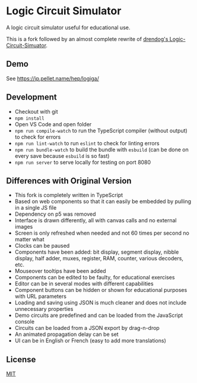 # Logic Circuit Simulator

A logic circuit simulator useful for educational use.

This is a fork followed by an almost complete rewrite of [drendog's Logic-Circuit-Simuator](https://github.com/drendog/Logic-Circuit-Simulator).


## Demo

See <https://jp.pellet.name/hep/logiga/>


## Development

 * Checkout with git
 * `npm install`
 * Open VS Code and open folder
 * `npm run compile-watch` to run the TypeScript compiler (without output) to check for errors
 * `npm run lint-watch` to run `eslint` to check for linting errors
 * `npm run bundle-watch` to build the bundle with `esbuild` (can be done on every save because `esbuild` is so fast)
 * `npm run server` to serve locally for testing on port 8080


## Differences with Original Version

 * This fork is completely written in TypeScript
 * Based on web components so that it can easily be embedded by pulling in a single JS file
 * Dependency on p5 was removed
 * Interface is drawn differently, all with canvas calls and no external images
 * Screen is only refreshed when needed and not 60 times per second no matter what
 * Clocks can be paused
 * Components have been added: bit display, segment display, nibble display, half adder, muxes, register, RAM, counter, various decoders, etc.
 * Mouseover tooltips have been added
 * Components can be edited to be faulty, for educational exercises
 * Editor can be in several modes with different capabilities
 * Component buttons can be hidden or shown for educational purposes with URL parameters
 * Loading and saving using JSON is much cleaner and does not include unnecessary properties
 * Demo circuits are predefined and can be loaded from the JavaScript console
 * Circuits can be loaded from a JSON export by drag-n-drop
 * An animated propagation delay can be set
 * UI can be in English or French (easy to add more translations)


## License

[MIT](https://choosealicense.com/licenses/mit/)
